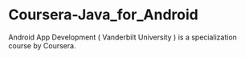 # Coursera-Java_for_Android
Android App Development ( Vanderbilt University ) is a specialization course by Coursera.
